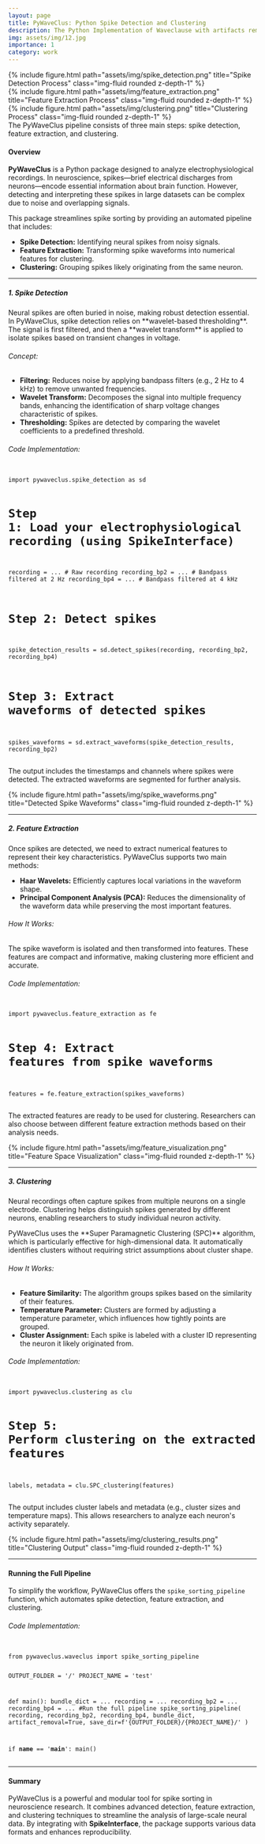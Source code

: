 ```yaml
---
layout: page
title: PyWaveClus: Python Spike Detection and Clustering
description: The Python Implementation of Waveclause with artifacts removal.
img: assets/img/12.jpg
importance: 1
category: work
---
```


<div class="row">
    <div class="col-sm mt-3 mt-md-0">
        {% include figure.html path="assets/img/spike_detection.png" title="Spike Detection Process" class="img-fluid rounded z-depth-1" %}
    </div>
    <div class="col-sm mt-3 mt-md-0">
        {% include figure.html path="assets/img/feature_extraction.png" title="Feature Extraction Process" class="img-fluid rounded z-depth-1" %}
    </div>
    <div class="col-sm mt-3 mt-md-0">
        {% include figure.html path="assets/img/clustering.png" title="Clustering Process" class="img-fluid rounded z-depth-1" %}
    </div>
</div>

<div class="caption">
    The PyWaveClus pipeline consists of three main steps: spike detection, feature extraction, and clustering.
</div>

<h4>Overview</h4>
<p>
    <strong>PyWaveClus</strong> is a Python package designed to analyze electrophysiological recordings. In neuroscience, spikes—brief electrical discharges from neurons—encode essential information about brain function. 
    However, detecting and interpreting these spikes in large datasets can be complex due to noise and overlapping signals.
</p>
<p>
    This package streamlines spike sorting by providing an automated pipeline that includes:
</p>
<ul>
    <li><strong>Spike Detection:</strong> Identifying neural spikes from noisy signals.</li>
    <li><strong>Feature Extraction:</strong> Transforming spike waveforms into numerical features for clustering.</li>
    <li><strong>Clustering:</strong> Grouping spikes likely originating from the same neuron.</li>
</ul>

---

<h5>1. Spike Detection</h5>
<p>
    Neural spikes are often buried in noise, making robust detection essential. In PyWaveClus, spike detection relies on **wavelet-based thresholding**. 
    The signal is first filtered, and then a **wavelet transform** is applied to isolate spikes based on transient changes in voltage.
</p>

<h6>Concept:</h6>
<ul>
    <li><strong>Filtering:</strong> Reduces noise by applying bandpass filters (e.g., 2 Hz to 4 kHz) to remove unwanted frequencies.</li>
    <li><strong>Wavelet Transform:</strong> Decomposes the signal into multiple frequency bands, enhancing the identification of sharp voltage changes characteristic of spikes.</li>
    <li><strong>Thresholding:</strong> Spikes are detected by comparing the wavelet coefficients to a predefined threshold.</li>
</ul>

<h6>Code Implementation:</h6>
<pre><code class="language-python">
import pywaveclus.spike_detection as sd

# Step 1: Load your electrophysiological recording (using SpikeInterface)
recording = ...            # Raw recording
recording_bp2 = ...        # Bandpass filtered at 2 Hz
recording_bp4 = ...        # Bandpass filtered at 4 kHz

# Step 2: Detect spikes
spike_detection_results = sd.detect_spikes(recording, recording_bp2, recording_bp4)

# Step 3: Extract waveforms of detected spikes
spikes_waveforms = sd.extract_waveforms(spike_detection_results, recording_bp2)
</code></pre>

<p>
    The output includes the timestamps and channels where spikes were detected. The extracted waveforms are segmented for further analysis.
</p>

<div class="row">
    <div class="col-sm mt-3 mt-md-0">
        {% include figure.html path="assets/img/spike_waveforms.png" title="Detected Spike Waveforms" class="img-fluid rounded z-depth-1" %}
    </div>
</div>

---

<h5>2. Feature Extraction</h5>
<p>
    Once spikes are detected, we need to extract numerical features to represent their key characteristics. PyWaveClus supports two main methods:
</p>
<ul>
    <li><strong>Haar Wavelets:</strong> Efficiently captures local variations in the waveform shape.</li>
    <li><strong>Principal Component Analysis (PCA):</strong> Reduces the dimensionality of the waveform data while preserving the most important features.</li>
</ul>

<h6>How It Works:</h6>
<p>
    The spike waveform is isolated and then transformed into features. These features are compact and informative, making clustering more efficient and accurate.
</p>

<h6>Code Implementation:</h6>
<pre><code class="language-python">
import pywaveclus.feature_extraction as fe

# Step 4: Extract features from spike waveforms
features = fe.feature_extraction(spikes_waveforms)
</code></pre>

<p>
    The extracted features are ready to be used for clustering. Researchers can also choose between different feature extraction methods based on their analysis needs.
</p>

<div class="row justify-content-sm-center">
    <div class="col-sm-8 mt-3 mt-md-0">
        {% include figure.html path="assets/img/feature_visualization.png" title="Feature Space Visualization" class="img-fluid rounded z-depth-1" %}
    </div>
</div>

---

<h5>3. Clustering</h5>
<p>
    Neural recordings often capture spikes from multiple neurons on a single electrode. Clustering helps distinguish spikes generated by different neurons, enabling researchers to study individual neuron activity.
</p>
<p>
    PyWaveClus uses the **Super Paramagnetic Clustering (SPC)** algorithm, which is particularly effective for high-dimensional data. It automatically identifies clusters without requiring strict assumptions about cluster shape.
</p>

<h6>How It Works:</h6>
<ul>
    <li><strong>Feature Similarity:</strong> The algorithm groups spikes based on the similarity of their features.</li>
    <li><strong>Temperature Parameter:</strong> Clusters are formed by adjusting a temperature parameter, which influences how tightly points are grouped.</li>
    <li><strong>Cluster Assignment:</strong> Each spike is labeled with a cluster ID representing the neuron it likely originated from.</li>
</ul>

<h6>Code Implementation:</h6>
<pre><code class="language-python">
import pywaveclus.clustering as clu

# Step 5: Perform clustering on the extracted features
labels, metadata = clu.SPC_clustering(features)
</code></pre>

<p>
    The output includes cluster labels and metadata (e.g., cluster sizes and temperature maps). This allows researchers to analyze each neuron's activity separately.
</p>

<div class="row">
    <div class="col-sm mt-3 mt-md-0">
        {% include figure.html path="assets/img/clustering_results.png" title="Clustering Output" class="img-fluid rounded z-depth-1" %}
    </div>
</div>

---

<h4>Running the Full Pipeline</h4>
<p>
    To simplify the workflow, PyWaveClus offers the <code>spike_sorting_pipeline</code> function, which automates spike detection, feature extraction, and clustering.
</p>

<h6>Code Implementation:</h6>
<pre><code class="language-python">
from pywaveclus.waveclus import spike_sorting_pipeline

OUTPUT_FOLDER = '/'
PROJECT_NAME = 'test'

def main():
    bundle_dict = ...
    recording = ...
    recording_bp2 = ...
    recording_bp4 = ...
    #Run the full pipeline
    spike_sorting_pipeline(
        recording, 
        recording_bp2, 
        recording_bp4, 
        bundle_dict,
        artifact_removal=True,
        save_dir=f'{OUTPUT_FOLDER}/{PROJECT_NAME}/'
    )

if __name__ == '__main__':
    main()
</code></pre>

---

<h4>Summary</h4>
<p>
    PyWaveClus is a powerful and modular tool for spike sorting in neuroscience research. It combines advanced detection, feature extraction, and clustering techniques to streamline the analysis of large-scale neural data. By integrating with <strong>SpikeInterface</strong>, the package supports various data formats and enhances reproducibility.
</p>
